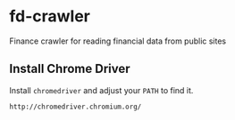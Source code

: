 # fd-crawler
Finance crawler for reading financial data from public sites


## Install Chrome Driver

Install `chromedriver` and adjust your `PATH` to find it.

`http://chromedriver.chromium.org/`